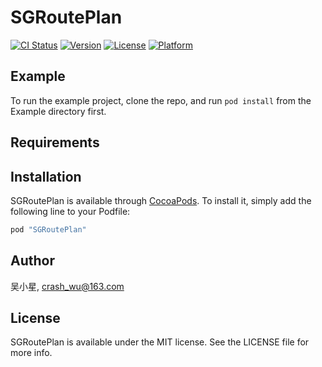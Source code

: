 # SGRoutePlan

[![CI Status](http://img.shields.io/travis/吴小星/SGRoutePlan.svg?style=flat)](https://travis-ci.org/吴小星/SGRoutePlan)
[![Version](https://img.shields.io/cocoapods/v/SGRoutePlan.svg?style=flat)](http://cocoapods.org/pods/SGRoutePlan)
[![License](https://img.shields.io/cocoapods/l/SGRoutePlan.svg?style=flat)](http://cocoapods.org/pods/SGRoutePlan)
[![Platform](https://img.shields.io/cocoapods/p/SGRoutePlan.svg?style=flat)](http://cocoapods.org/pods/SGRoutePlan)

## Example

To run the example project, clone the repo, and run `pod install` from the Example directory first.

## Requirements

## Installation

SGRoutePlan is available through [CocoaPods](http://cocoapods.org). To install
it, simply add the following line to your Podfile:

```ruby
pod "SGRoutePlan"
```

## Author

吴小星, crash_wu@163.com

## License

SGRoutePlan is available under the MIT license. See the LICENSE file for more info.
